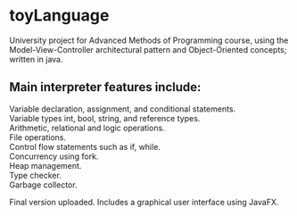 
# toyLanguage
University project for Advanced Methods of Programming course, using the Model-View-Controller architectural pattern and Object-Oriented concepts; written in java.  
## Main interpreter features include:

Variable declaration, assignment, and conditional statements.  
Variable types int, bool, string, and reference types.  
Arithmetic, relational and logic operations.  
File operations.  
Control flow statements such as if, while.  
Concurrency using fork.  
Heap management.  
Type checker.  
Garbage collector.  

Final version uploaded. Includes a graphical user interface using JavaFX.
